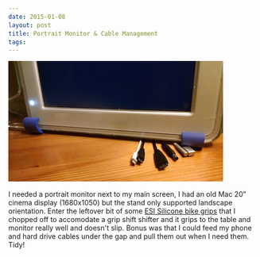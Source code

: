 ```yaml
---
date: 2015-01-08
layout: post
title: Portrait Monitor & Cable Management
tags:
---
```


![cables](/assets/images/monitorCables.jpg)

I needed a portrait monitor next to my main screen, I had an old Mac 20" cinema display (1680x1050) but the stand only supported landscape orientation. Enter the leftover bit of some [ESI Silicone bike grips](https://smile.amazon.com/ESI-Racers-Edge-Grip-Green/dp/B003RLH53Y) that I chopped off to accomodate a grip shift shifter and it grips to the table and monitor really well and doesn't slip. Bonus was that I could feed my phone and hard drive cables under the gap and pull them out when I need them. Tidy!
